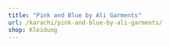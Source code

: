 ```yaml
---
title: "Pink and Blue by Ali Garments"
url: /karachi/pink-and-blue-by-ali-garments/
shop: Kleidung
---
```

